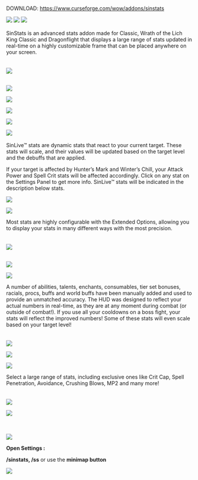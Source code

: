 <br />

DOWNLOAD: https://www.curseforge.com/wow/addons/sinstats

![](https://img.shields.io/badge/Supports-Dragonflight-orange?style=flat&logo=battledotnet&logoColor=orange) 
![](https://img.shields.io/badge/Supports-Wrath-blue?style=flat&logo=battledotnet&logoColor=blue)  ![](https://img.shields.io/badge/Supports-Classic-blueviolet?style=flat&logo=battledotnet&logoColor=blueviolet) 
<br />
<br />
SinStats is an advanced stats addon made for Classic, Wrath of the Lich King Classic and Dragonflight that displays a large range of stats updated in real-time on a highly customizable frame that can be placed anywhere on your screen.  
<br />
<br />
![](https://i.imgur.com/lAVoHGa.png)
<br />
<br />

![](https://i.imgur.com/nTGv7Bj.png)

 

![](https://i.imgur.com/qEbTpzd.png)

![](https://i.imgur.com/XYZG70J.png)


![](https://i.imgur.com/lAVoHGa.png)
<br />

![](https://i.imgur.com/7ppsr5j.png)
<br /><br />
SinLive™ stats are dynamic stats that react to your current target. These stats will scale, and their values will be updated based on the target level and the debuffs that are applied.

If your target is affected by Hunter’s Mark and Winter’s Chill, your Attack Power and Spell Crit stats will be affected accordingly. Click on any stat on the Settings Panel to get more info. SinLive™ stats will be indicated in the description below stats.

![](https://i.imgur.com/lAVoHGa.png)
<br />

![](https://i.imgur.com/dOzQ0Jz.png)

Most stats are highly configurable with the Extended Options, allowing you to display your stats in many different ways with the most precision.
<br /><br /><br />
![](https://i.imgur.com/KTIQoZM.png)
<br /><br />

![](https://i.imgur.com/lAVoHGa.png)

![](https://i.imgur.com/h1Avher.png)

A number of abilities, talents, enchants, consumables, tier set bonuses, racials, procs, buffs and world buffs have been manually added and used to provide an unmatched accuracy. The HUD was designed to reflect your actual numbers in real-time, as they are at any moment during combat (or outside of combat!). If you use all your cooldowns on a boss fight, your stats will reflect the improved numbers! Some of these stats will even scale based on your target level!
<br /><br /><br />
![](https://i.imgur.com/Xizkcww.png)

![](https://i.imgur.com/lAVoHGa.png)
<br />


![](https://i.imgur.com/amgPWuK.png)

Select a large range of stats, including exclusive ones like Crit Cap, Spell Penetration, Avoidance, Crushing Blows, MP2 and many more!
<br /><br /><br />
![](https://i.imgur.com/6QSBkow.jpg)

![](https://i.imgur.com/lAVoHGa.png)
<br /><br /><br />

![](https://i.imgur.com/0O2JdDj.png)

**Open Settings :**

**/sinstats, /ss** or use the **minimap button**

![](https://i.imgur.com/8axfbIZ.png)

<br />
